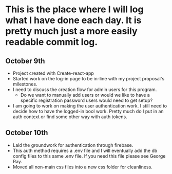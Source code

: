 # This is the place where I will log what I have done each day. It is pretty much just a more easily readable commit log.

## October 9th
- Project created with Create-react-app
- Started work on the log-in page to be in-line with my project proposal's milestones.
- I need to discuss the creation flow for admin users for this program.
    - Do we want to manually add users or would we like to have a specific registration password users would need to get setup?
- I am going to work on making the user authentication work. I still need to decide how to have the logged-in bool work. Pretty much do I put in an auth context or find some other way with auth tokens.

## October 10th
- Laid the groundwork for authentication through firebase. 
- This auth method requires a .env file and I will eventually add the db config files
to this same .env file. If you need this file please see George Ray.
- Moved all non-main css files into a new css folder for cleanliness. 